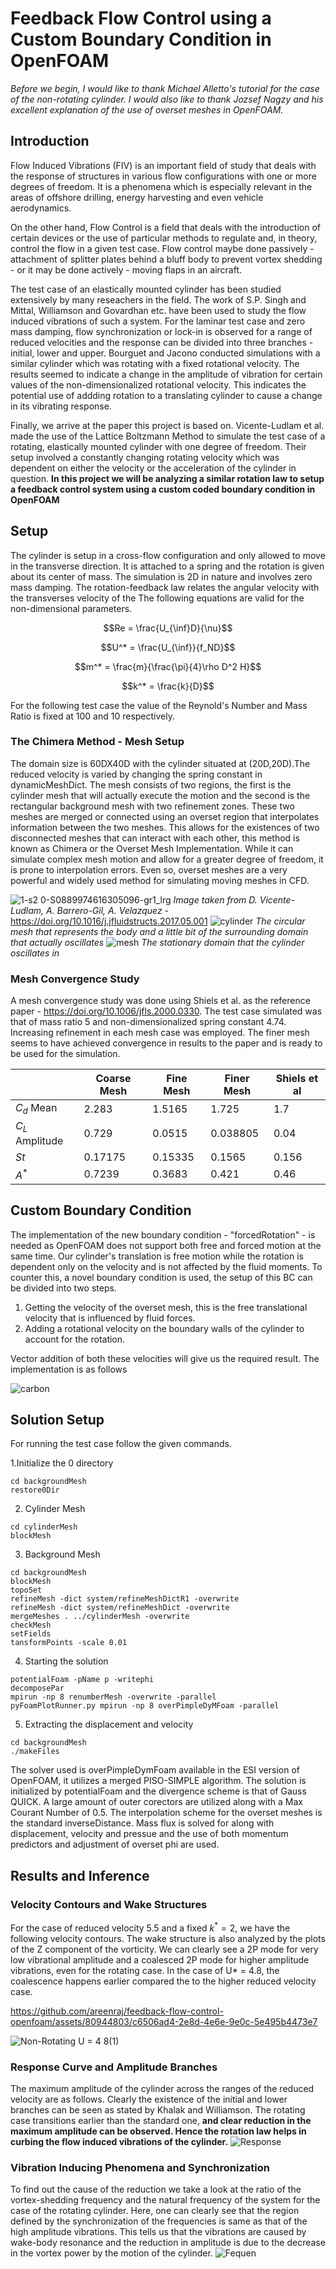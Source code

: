 # Feedback Flow Control using a Custom Boundary Condition in OpenFOAM

*Before we begin, I would like to thank Michael Alletto's tutorial for the case of the non-rotating cylinder. I would also like to thank Jozsef Nagzy and his excellent explanation of the use of overset meshes in OpenFOAM.*

## Introduction
Flow Induced Vibrations (FIV) is an important field of study that deals with the response of structures in various flow configurations with one or more degrees of freedom. It is a phenomena which is especially relevant in the areas of offshore drilling, energy harvesting and even vehicle aerodynamics. 

On the other hand, Flow Control is a field that deals with the introduction of certain devices or the use of particular methods to regulate and, in theory, control the flow in a given test case. Flow control maybe done passively - attachment of splitter plates behind a bluff body to prevent vortex shedding - or it may be done actively - moving flaps in an aircraft.

The test case of an elastically mounted cylinder has been studied extensively by many reseachers in the field. The work of S.P. Singh and Mittal, Williamson and Govardhan etc. have been used to study the flow induced vibrations of such a system. For the laminar test case and zero mass damping, flow synchronization or lock-in is observed for a range of reduced velocities and the response can be divided into three branches - initial, lower and upper. Bourguet and Jacono conducted simulations with a similar cylinder which was rotating with a fixed rotational velocity. The results seemed to indicate a change in the amplitude of vibration for certain values of the non-dimensionalized rotational velocity. This indicates the potential use of addding rotation to a translating cylinder to cause a change in its vibrating response. 

Finally, we arrive at the paper this project is based on. Vicente-Ludlam et al. made the use of the Lattice Boltzmann Method to simulate the test case of a rotating, elastically mounted cylinder with one degree of freedom. Their setup involved a constantly changing rotating velocity which was dependent on either the velocity or the acceleration of the cylinder in question. **In this project we will be analyzing a similar rotation law to setup a feedback control system using a custom coded boundary condition in OpenFOAM**

## Setup
The cylinder is setup in a cross-flow configuration and only allowed to move in the transverse direction. It is attached to a spring and the rotation is given about its center of mass. The simulation is 2D in nature and involves zero mass damping. The rotation-feedback law relates the angular velocity with the transverses velocity of the The following equations are valid for the non-dimensional parameters.

```math
Re = \frac{U_{\inf}D}{\nu}
```
```math
U^* = \frac{U_{\inf}}{f_ND}
```
```math
m^* = \frac{m}{\frac{\pi}{4}\rho D^2 H}
```
```math
k^* = \frac{k}{D}
```
For the following test case the value of the Reynold's Number and Mass Ratio is fixed at 100 and 10 respectively. 

### The Chimera Method - Mesh Setup
The domain size is 60DX40D with the cylinder situated at (20D,20D).The reduced velocity is varied by changing the spring constant in dynamicMeshDict. The mesh consists of two regions, the first is the cylinder mesh that will actually execute the motion and the second is the rectangular background mesh with two refinement zones. These two meshes are merged or connected using an overset region that interpolates information between the two meshes. This allows for the existences of two disconnected meshes that can interact with each other, this method is known as Chimera or the Overset Mesh Implementation. While it can simulate complex mesh motion and allow for a greater degree of freedom, it is prone to interpolation errors. Even so, overset meshes are a very powerful and widely used method for simulating moving meshes in CFD. 

![1-s2 0-S0889974616305096-gr1_lrg](https://github.com/areenraj/feedback-flow-control-openfoam/assets/80944803/85fa6952-359a-4484-ad82-fc12a288a875)
*Image taken from D. Vicente-Ludlam, A. Barrero-Gil, A. Velazquez* - https://doi.org/10.1016/j.jfluidstructs.2017.05.001
![cylinder](https://github.com/areenraj/feedback-flow-control-openfoam/assets/80944803/eec8eb6e-ae6f-482d-8323-94d0385db67e)
*The circular mesh that represents the body and a little bit of the surrounding domain that actually oscillates*
![mesh](https://github.com/areenraj/feedback-flow-control-openfoam/assets/80944803/62722f46-7666-4029-8134-af314dc3917d)
*The stationary domain that the cylinder oscillates in*
 
### Mesh Convergence Study
A mesh convergence study was done using Shiels et al. as the reference paper - https://doi.org/10.1006/jfls.2000.0330. The test case simulated was that of mass ratio 5 and non-dimensionalized spring constant 4.74. Increasing refinement in each mesh case was employed. The finer mesh seems to have achieved convergence in results to the paper and is ready to be used for the simulation. 

|               |Coarse Mesh |Fine Mesh    |Finer Mesh   |Shiels et al|
|---------------|------------|-------------|-------------|------------|
|$C_d$ Mean     |   2.283    |   1.5165    |   1.725     |     1.7    |       
|$C_L$ Amplitude|   0.729    |   0.0515    |   0.038805  |     0.04   |
|$St$           |   0.17175  |   0.15335   |   0.1565    |     0.156  |
|$A^*$          |   0.7239   |   0.3683    |   0.421     |     0.46   |

## Custom Boundary Condition
The implementation of the new boundary condition - "forcedRotation" - is needed as OpenFOAM does not support both free and forced motion at the same time. Our cylinder's translation is free motion while the rotation is dependent only on the velocity and is not affected by the fluid moments. To counter this, a novel boundary condition is used, the setup of this BC can be divided into two steps.
1. Getting the velocity of the overset mesh, this is the free translational velocity that is influenced by fluid forces.
2. Adding a rotational velocity on the boundary walls of the cylinder to account for the rotation.

Vector addition of both these velocities will give us the required result. The implementation is as follows

![carbon](https://github.com/areenraj/feedback-flow-control-openfoam/assets/80944803/5e737305-95e1-4951-8109-25ccf7134db2)

## Solution Setup
For running the test case follow the given commands.

1.Initialize the 0 directory
```
cd backgroundMesh
restore0Dir
```
2. Cylinder Mesh
```
cd cylinderMesh
blockMesh
```
3. Background Mesh
```
cd backgroundMesh
blockMesh
topoSet
refineMesh -dict system/refineMeshDictR1 -overwrite
refineMesh -dict system/refineMeshDict -overwrite
mergeMeshes . ../cylinderMesh -overwrite
checkMesh
setFields
tansformPoints -scale 0.01
```
4. Starting the solution
```
potentialFoam -pName p -writephi
decomposePar
mpirun -np 8 renumberMesh -overwrite -parallel
pyFoamPlotRunner.py mpirun -np 8 overPimpleDyMFoam -parallel 
```
5. Extracting the displacement and velocity
```
cd backgroundMesh
./makeFiles
```
The solver used is overPimpleDymFoam available in the ESI version of OpenFOAM, it utilizes a merged PISO-SIMPLE algorithm. The solution is initialized by potentialFoam and the divergence scheme is that of Gauss QUICK. A large amount of outer corectors are utilized along with a Max Courant Number of 0.5. The interpolation scheme for the overset meshes is the standard inverseDistance. Mass flux is solved for along with displacement, velocity and pressue and the use of both momentum predictors and adjustment of overset phi are used. 

## Results and Inference
### Velocity Contours and Wake Structures
For the case of reduced velocity 5.5 and a fixed $k^* = 2$, we have the following velocity contours. The wake structure is also analyzed by the plots of the Z component of the vorticity. We can clearly see a 2P mode for very low vibrational amplitude and a coalesced 2P mode for higher amplitude vibrations, even for the rotating case. In the case of U* = 4.8, the coalescence happens earlier compared the to the higher reduced velocity case.


https://github.com/areenraj/feedback-flow-control-openfoam/assets/80944803/c6506ad4-2e8d-4e6e-9e0c-5e495b4473e7

![Non-Rotating U = 4 8(1)](https://github.com/areenraj/feedback-flow-control-openfoam/assets/80944803/27f4e9c4-cd76-4390-9ebb-01960803d3d5)

### Response Curve and Amplitude Branches
The maximum amplitude of the cylinder across the ranges of the reduced velocity are as follows. Clearly the existence of the initial and lower branches can be seen as stated by Khalak and Williamson. The rotating case transitions earlier than the standard one, **and clear reduction in the maximum amplitude can be observed. Hence the rotation law helps in curbing the flow induced vibrations of the cylinder.**
![Response](https://github.com/areenraj/feedback-flow-control-openfoam/assets/80944803/d4377d2d-4fe3-46e2-98ee-b204a4e88613)
### Vibration Inducing Phenomena and Synchronization
To find out the cause of the reduction we take a look at the ratio of the vortex-shedding frequency and the natural frequency of the system for the case of the rotating cylinder. Here, one can clearly see that the region defined by the synchronization of the frequencies is same as that of the high amplitude vibrations. This tells us that the vibrations are caused by wake-body resonance and the reduction in amplitude is due to the decrease in the vortex power by the motion of the cylinder. 
![Fequen](https://github.com/areenraj/feedback-flow-control-openfoam/assets/80944803/91677fe9-ee47-4ecb-9005-253f9424266e)


